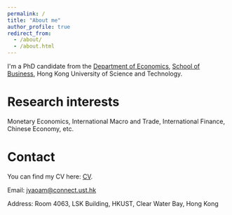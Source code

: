 ```yaml
---
permalink: /
title: "About me"
author_profile: true
redirect_from: 
  - /about/
  - /about.html
---
```



I'm a PhD candidate from the [Department of Economics](https://econ.hkust.edu.hk/homepage), [School of Business](https://bm.hkust.edu.hk/), Hong Kong University of Science and Technology. 

# Research interests
Monetary Economics, International Macro and Trade, International Finance, Chinese Economy, etc.

# Contact
You can find my CV here: [CV](https://www.dropbox.com/scl/fi/4fkebc98c7168xb4g5mpn/CV_Jingbo.pdf?rlkey=cbj5ylgbpilot96zgivdpfx28&st=g7yoc7s8&dl=0).

Email: jyaoam@connect.ust.hk

Address: Room 4063, LSK Building, HKUST, Clear Water Bay, Hong Kong
